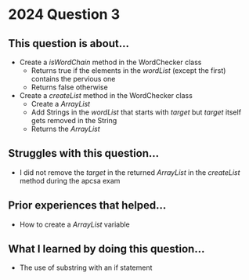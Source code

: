 # 2024 Question 3

## This question is about...
- Create a *isWordChain* method in the WordChecker class
  - Returns true if the elements in the *wordList* (except the first) contains the pervious one 
  - Returns false otherwise
- Create a *createList* method in the WordChecker class
  - Create a *ArrayList<String>*
  - Add Strings in the *wordList* that starts with *target* but *target* itself gets removed in the String
  - Returns the *ArrayList<String>*

## Struggles with this question...
- I did not remove the *target* in the returned *ArrayList<String>* in the *createList* method during the apcsa exam

## Prior experiences that helped...
- How to create a *ArrayList<String>* variable

## What I learned by doing this question...
- The use of substring with an if statement

